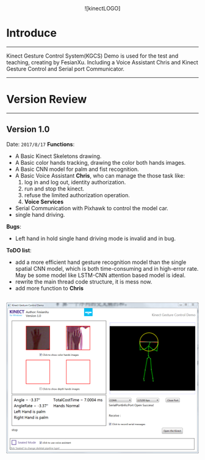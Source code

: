 <div align=center>
![kinectLOGO]
</div>

# Introduce
-----
Kinect Gesture Control System(KGCS) Demo is used for the test and teaching, creating by FesianXu.
Including a Voice Assistant Chris and Kinect Gesture Control and Serial port Communicator.

****
# Version Review
-----
## Version 1.0 
Date: `2017/8/17`
**Functions**:
* A Basic Kinect Skeletons drawing.
* A Basic color hands tracking, drawing the color both hands images.
* A Basic CNN model for palm and fist recognition.
* A Basic Voice Assistant **Chris**, who can manage the those task like:
	1. log in and log out, identity authorization.
	2. run and stop the kinect.
	3. refuse the limited authorization operation.
	4. **Voice Services**
* Serial Communication with Pixhawk to control the model car.
* single hand driving.

**Bugs**:
* Left hand in hold single hand driving mode is invalid and in bug.


**ToDO list**:
* add a more efficient hand gesture recognition model than the single spatial CNN model, which is both time-consuming and in high-error rate. May be some model like LSTM-CNN attention based model is ideal.
* rewrite the main thread code structure, it is mess now.
* add more function to **Chris**

![version1.0main]
-----



[version1.0main]: ./ReadMeImgs/v1main.png
[kinectLOGO]: ./ReadMeImgs/kinectLOGO.png